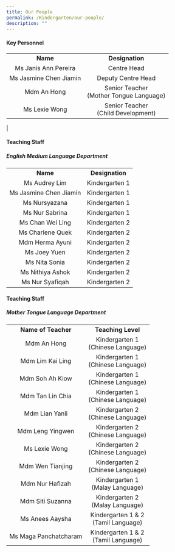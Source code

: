 ```yaml
---
title: Our People
permalink: /Kindergarten/our-people/
description: ""
---
```

#### Key Personnel


|   |   | 
|:---:|:---:|
| **Name** | **Designation** | 
| Ms Janis Ann Pereira | Centre Head<br> |
| Ms Jasmine Chen Jiamin  | Deputy Centre Head<br> |
|  Mdm An Hong |  Senior Teacher <br> (Mother Tongue Language) |
|  Ms Lexie Wong |  Senior Teacher <br> (Child Development) |
|


#### Teaching Staff
##### English Medium Language Department 

|   |   | 
|:---:|:---:|
| **Name** | **Designation** | 
| Ms Audrey Lim | Kindergarten 1<br> |
|  Ms Jasmine Chen Jiamin |  Kindergarten 1<br> |
|  Ms Nursyazana |  Kindergarten 1<br> |
|  Ms Nur Sabrina  |  Kindergarten 1<br> |
|  Ms Chan Wei Ling |  Kindergarten 2<br> |
|  Ms Charlene Quek |  Kindergarten 2<br> |
|  Mdm Herma Ayuni |   Kindergarten 2<br> |
|  Ms Joey Yuen |   Kindergarten 2<br> |
|  Ms Nita Sonia |   Kindergarten 2<br> |
|  Ms Nithiya Ashok |   Kindergarten 2<br> |
|  Ms Nur Syafiqah |   Kindergarten 2 |


#### Teaching Staff
##### Mother Tongue Language Department  

||| 
|:---:|:---:|
| **Name of Teacher** | **Teaching Level** |
| Mdm An Hong | Kindergarten 1<br> (Chinese Language)<br> |
| Mdm Lim Kai Ling | Kindergarten 1 <br>(Chinese Language)<br> |
| Mdm Soh Ah Kiow | Kindergarten 1 <br>(Chinese Language)<br> |
| Mdm Tan Lin Chia | Kindergarten 1 <br>(Chinese Language)<br> |
| Mdm Lian Yanli  |  Kindergarten 2<br> (Chinese Language)<br> |
| Mdm Leng Yingwen | Kindergarten 2<br> (Chinese Language)<br> |
| Ms Lexie Wong |  Kindergarten 2<br> (Chinese Language)<br> |
| Mdm Wen Tianjing |  Kindergarten 2<br> (Chinese Language)<br> |
|  Mdm Nur Hafizah |  Kindergarten 1<br> (Malay Language)<br> |
|  Mdm Siti Suzanna | Kindergarten 2 <br>(Malay Language)<br> |
|  Ms Anees Aaysha | Kindergarten 1 & 2<br> (Tamil Language) |
| Ms Maga Panchatcharam | Kindergarten 1 & 2<br> (Tamil Language) |